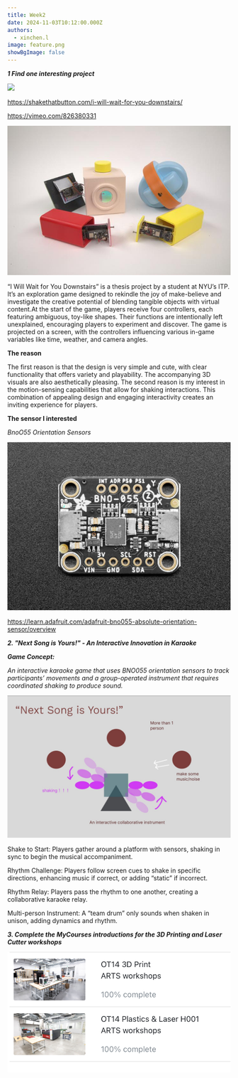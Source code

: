 ```yaml
---
title: Week2
date: 2024-11-03T10:12:00.000Z
authors:
  - xinchen.l
image: feature.png
showBgImage: false
---
```

***1 Find one interesting project***

![](feature.png)

<https://shakethatbutton.com/i-will-wait-for-you-downstairs/>

[](https://shakethatbutton.com/i-will-wait-for-you-downstairs/)<https://vimeo.com/826380331>

[](https://vimeo.com/826380331)

![](2v3a8796.jpg)

[](https://shakethatbutton.com/i-will-wait-for-you-downstairs/)“I Will Wait for You Downstairs” is a thesis project by a student at NYU’s ITP. It’s an exploration game designed to rekindle the joy of make-believe and investigate the creative potential of blending tangible objects with virtual content.At the start of the game, players receive four controllers, each featuring ambiguous, toy-like shapes. Their functions are intentionally left unexplained, encouraging players to experiment and discover. The game is projected on a screen, with the controllers influencing various in-game variables like time, weather, and camera angles.

**The reason**

The first reason is that the design is very simple and cute, with clear functionality that offers variety and playability. The accompanying 3D visuals are also aesthetically pleasing. The second reason is my interest in the motion-sensing capabilities that allow for shaking interactions. This combination of appealing design and engaging interactivity creates an inviting experience for players.

**The sensor I interested** 

*BnoO55 Orientation Sensors*

![](sensors_bno055_stemma_top.jpg)

<https://learn.adafruit.com/adafruit-bno055-absolute-orientation-sensor/overview>

[](https://learn.adafruit.com/adafruit-bno055-absolute-orientation-sensor/overview)

***2. "Next Song is Yours!" - An Interactive Innovation in Karaoke***

***Game Concept:***

*An interactive karaoke game that uses BNO055 orientation sensors to track participants’ movements and a group-operated instrument that requires coordinated shaking to produce sound.*



![](wechatimg186.jpg)

Shake to Start: Players gather around a platform with sensors, shaking in sync to begin the musical accompaniment.

Rhythm Challenge: Players follow screen cues to shake in specific directions, enhancing music if correct, or adding “static” if incorrect.

Rhythm Relay: Players pass the rhythm to one another, creating a collaborative karaoke relay.

Multi-person Instrument: A “team drum” only sounds when shaken in unison, adding dynamics and rhythm.

***3. Complete the MyCourses introductions for the 3D Printing and Laser Cutter workshops*** 

![](img_4718.jpeg)
